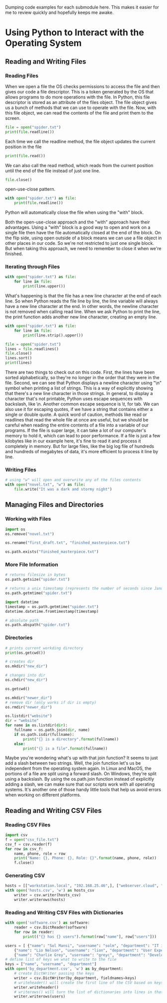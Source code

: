 Dumping code examples for each submodule here. This makes it easier for me to review quickly and hopefully keeps me awake. 

# Using Python to Interact with the Operating System
## Reading and Writing Files

### Reading Files

When we open a file the OS checks permissions to access the file and then gives our code a file descriptor. This is a token generated by the OS that allows programs to do more operations with the file. In Python, this file descriptor is stored as an attribute of the files object. The file object gives us a bunch of methods that we can use to operate with the file. Now, with this file object, we can read the contents of the file and print them to the screen.


```python
file = open("spider.txt")
print(file.readline())
```  
Each time we call the readline method, the file object updates the current position in the file

```python
print(file.read())
```
We can also call the read method, which reads from the current position until the end of the file instead of just one line.

```python
file.close()
```
open-use-close pattern. 

```python
with open("spider.txt") as file:
    print(file.readline())
```
Python will automatically close the file when using the "with" block.

Both the open-use-close approach and the "with" approach have their advantages. Using a "with" block is a good way to open and work on a single file then have the file automatically closed at the end of the block. On the flip side, using open outside of a block means we can use a file object in other places in our code. So we're not restricted to just one single block. But when taking this approach, we need to remember to close it when we're finished.

### Iterating through Files

```python
with open("spider.txt") as file:
    for line in file:
        print(line.upper())
```
What's happening is that the file has a new line character at the end of each line. So when Python reads the file line by line, the line variable will always have a new line character at the end. In other words, the newline character is not removed when calling read line. When we ask Python to print the line, the print function adds another new line character, creating an empty line.

```python
with open("spider.txt") as file:
    for line in file:
        print(line.strip().upper())
```

```python
file = open("spider.txt")
lines = file.readlines()
file.close()
lines.sort()
print(lines)
```
There are two things to check out on this code. First, the lines have been sorted alphabetically, so they're no longer in the order that they were in the file. Second, we can see that Python displays a newline character using "\n" symbol when printing a list of strings. This is a way of explicitly showing that there's a new line character in those strings. In general, to display a character that's not printable, Python uses escape sequences with backslash, like \n. Another common escape sequence is \t, for tab. We can also use it for escaping quotes, if we have a string that contains either a single or double quote. A quick word of caution, methods like read or readlines that read the whole file at once are useful, but we should be careful when reading the entire contents of a file into a variable of our programs. If the file is super large, it can take a lot of our computer's memory to hold it, which can lead to poor performance. If a file is just a few kilobytes like in our example here, it's fine to read it and process it completely in memory. But for large files, like the big log file of hundreds and hundreds of megabytes of data, it's more efficient to process it line by line.

### Writing Files

```python
# using "w" will open and overwrite any of the files contents
with open("novel.txt", "w") as file:
    file.write("It was a dark and stormy night")
```


## Managing Files and Directories

### Working with Files

```python
import os
os.remove("novel.txt")
```

```python
os.rename("first_draft.txt", "finished_masterpiece.txt")
```

```python
os.path.exists("finished_masterpiece.txt")
```
### More File Information

```python
# returns filesize in bytes
os.path.getsize("spider.txt")
```
```python
# returns a unix timestamp (represents the number of seconds since January 1st, 1970)
os.path.getmtime("spider.txt")
```

```python
import datetime
timestamp = os.path.getmtime("spider.txt")
datetime.datetime.fromtimestamp(timestamp)
```

```python
# absolute path
os.path.abspath("spider.txt")
```

### Directories

```python
# prints current workding directory
print(os.getcwd())
```

```python
# creates dir
os.mkdir("new_dir")
```

```python
# changes into dir
os.chdir("new_dir")
```

```python
os.getcwd()
```

```python
os.mkdir("newer_dir")
# remove dir (only works if dir is empty)
os.rmdir("newer_dir")
```

```python
os.listdir("website")
dir = "website"
for name in os.listdir(dir):
    fullname = os.path.join(dir, name)
    if os.path.isdir(fullname):
        print("{} is a directory".format(fullname))
    else:
        print("{} is a file".format(fullname))
```

Maybe you're wondering what's up with that join function? It seems to just add a slash between two strings. Well, the join function let's us be independent from the operating system again. In Linux and MacOS, the portions of a file are split using a forward slash. On Windows, they're split using a backslash. By using the os.path.join function instead of explicitly adding a slash, we can make sure that our scripts work with all operating systems. It's another one of those handy little tools that help us avoid errors when working on different platforms.

## Reading and Writing CSV Files

### Reading CSV Files

```python
import csv
f = open("csv_file.txt")
csv_f = csv.reader(f)
for row in csv_f:
    name, phone, role = row
    print("Name: {}, Phone: {}, Role: {}".format(name, phone, role))
    f.close()
```

### Generating CSV

```python
hosts = [["workstation.local", "192.168.25.46",], ["webserver.cloud", "10.2.5.6"]]
with open('hosts.csv', 'w') as hosts_csv
    writer = csv.writer(hosts_csv)
    writer.writerows(hosts)
```

### Reading and Writing CSV Files with Dictionaries

```python
with open('software.csv') as software:
    reader = csv.DictReader(software)
    for row in reader:
        print(("{} has {} users").format(row["name"], row["users"]))
```

```python
users = [ {"name": "Sol Mansi", "username": "solm", "department": "IT infrastructure"}, 
    {"name": "Lio Nelson", "username": "lion", "department": "User Experience Research"},
    {"name": "Charlie Grey", "username": "greyc", "department": "Development"}]
# define list of keys we wnat to write to the file
keys = ["name", "username", "department"]
with open('by_department.csv', 'w') as by_department:
    # create DictWriter passing the keys
    writer = csv.DictWriter(by_department, fieldnames=keys)
    # writeheader() will create the first line of the CSV based on keys
    writer.writeheader()
    # writerows() will turn the list of dictionaries into lines in that file
    writer.writerows(users)
```
